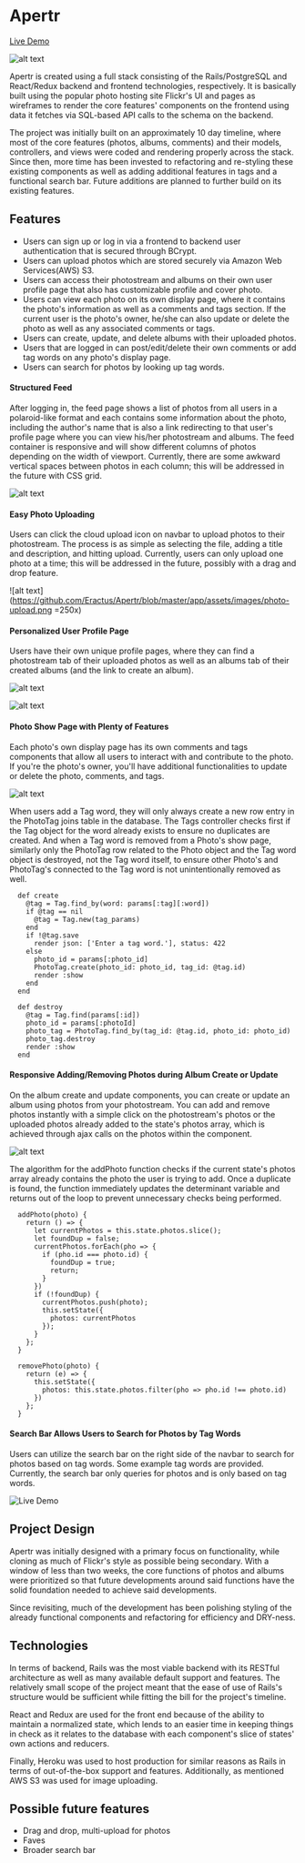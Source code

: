 # Apertr

[Live Demo](https://apertr.herokuapp.com/#/)

![alt text](https://github.com/Eractus/Apertr/blob/master/app/assets/images/splash.png)

Apertr is created using a full stack consisting of the Rails/PostgreSQL and React/Redux backend and frontend technologies, respectively. It is basically built using the popular photo hosting site Flickr's UI and pages as wireframes to render the core features' components on the frontend using data it fetches via SQL-based API calls to the schema on the backend.

The project was initially built on an approximately 10 day timeline, where most of the core features (photos, albums, comments) and their models, controllers, and views were coded and rendering properly across the stack. Since then, more time has been invested to refactoring and re-styling these existing components as well as adding additional features in tags and a functional search bar. Future additions are planned to further build on its existing features.

## Features
<ul>
  <li>Users can sign up or log in via a frontend to backend user authentication that is secured through BCrypt.</li>
  <li>Users can upload photos which are stored securely via Amazon Web Services(AWS) S3.</li>
  <li>Users can access their photostream and albums on their own user profile page that also has customizable profile and cover photo.</li>
  <li>Users can view each photo on its own display page, where it contains the photo's information as well as a comments and tags section. If the current user is the photo's owner, he/she can also update or delete the photo as well as any associated comments or tags.</li>
  <li>Users can create, update, and delete albums with their uploaded photos.</li>
  <li>Users that are logged in can post/edit/delete their own comments or add tag words on any photo's display page.
  <li>Users can search for photos by looking up tag words.
</ul>

#### Structured Feed

After logging in, the feed page shows a list of photos from all users in a polaroid-like format and each contains some information about the photo, including the author's name that is also a link redirecting to that user's profile page where you can view his/her photostream and albums. The feed container is responsive and will show different columns of photos depending on the width of viewport. Currently, there are some awkward vertical spaces between photos in each column; this will be addressed in the future with CSS grid.

![alt text](https://github.com/Eractus/Apertr/blob/master/app/assets/images/feed.png)

#### Easy Photo Uploading

Users can click the cloud upload icon on navbar to upload photos to their photostream. The process is as simple as selecting the file, adding a title and description, and hitting upload. Currently, users can only upload one photo at a time; this will be addressed in the future, possibly with a drag and drop feature.

![alt text](https://github.com/Eractus/Apertr/blob/master/app/assets/images/photo-upload.png =250x)

#### Personalized User Profile Page

Users have their own unique profile pages, where they can find a photostream tab of their uploaded photos as well as an albums tab of their created albums (and the link to create an album).

![alt text](https://github.com/Eractus/Apertr/blob/master/app/assets/images/user-profile-photos.png)

![alt text](https://github.com/Eractus/Apertr/blob/master/app/assets/images/user-profile-albums.png)

#### Photo Show Page with Plenty of Features

Each photo's own display page has its own comments and tags components that allow all users to interact with and contribute to the photo. If you're the photo's owner, you'll have additional functionalities to update or delete the photo, comments, and tags.

![alt text](https://github.com/Eractus/Apertr/blob/master/app/assets/images/photo-show.png)

When users add a Tag word, they will only always create a new row entry in the PhotoTag joins table in the database. The Tags controller checks first if the Tag object for the word already exists to ensure no duplicates are created. And when a Tag word is removed from a Photo's show page, similarly only the PhotoTag row related to the Photo object and the Tag word object is destroyed, not the Tag word itself, to ensure other Photo's and PhotoTag's connected to the Tag word is not unintentionally removed as well.

```
  def create
    @tag = Tag.find_by(word: params[:tag][:word])
    if @tag == nil
      @tag = Tag.new(tag_params)
    end
    if !@tag.save
      render json: ['Enter a tag word.'], status: 422
    else
      photo_id = params[:photo_id]
      PhotoTag.create(photo_id: photo_id, tag_id: @tag.id)
      render :show
    end
  end

  def destroy
    @tag = Tag.find(params[:id])
    photo_id = params[:photoId]
    photo_tag = PhotoTag.find_by(tag_id: @tag.id, photo_id: photo_id)
    photo_tag.destroy
    render :show
  end
```

#### Responsive Adding/Removing Photos during Album Create or Update

On the album create and update components, you can create or update an album using photos from your photostream. You can add and remove photos instantly with a simple click on the photostream's photos or the uploaded photos already added to the state's photos array, which is achieved through ajax calls on the photos within the component.

![alt text](https://github.com/Eractus/Apertr/blob/master/app/assets/images/album-update.png)

The algorithm for the addPhoto function checks if the current state's photos array already contains the photo the user is trying to add. Once a duplicate is found, the function immediately updates the determinant variable and returns out of the loop to prevent unnecessary checks being performed.

```
  addPhoto(photo) {
    return () => {
      let currentPhotos = this.state.photos.slice();
      let foundDup = false;
      currentPhotos.forEach(pho => {
        if (pho.id === photo.id) {
          foundDup = true;
          return;
        }
      })
      if (!foundDup) {
        currentPhotos.push(photo);
        this.setState({
          photos: currentPhotos
        });
      }
    };
  }

  removePhoto(photo) {
    return (e) => {
      this.setState({
        photos: this.state.photos.filter(pho => pho.id !== photo.id)
      })
    };
  }
```

#### Search Bar Allows Users to Search for Photos by Tag Words

Users can utilize the search bar on the right side of the navbar to search for photos based on tag words. Some example tag words are provided. Currently, the search bar only queries for photos and is only based on tag words.

![Live Demo](https://github.com/Eractus/Apertr/blob/master/app/assets/images/search.gif)

## Project Design

Apertr was initially designed with a primary focus on functionality, while cloning as much of Flickr's style as possible being secondary. With a window of less than two weeks, the core functions of photos and albums were prioritized so that future developments around said functions have the solid foundation needed to achieve said developments.

Since revisiting, much of the development has been polishing styling of the already functional components and refactoring for efficiency and DRY-ness.

## Technologies

In terms of backend, Rails was the most viable backend with its RESTful architecture as well as many available default support and features. The relatively small scope of the project meant that the ease of use of Rails's structure would be sufficient while fitting the bill for the project's timeline.

React and Redux are used for the front end because of the ability to maintain a normalized state, which lends to an easier time in keeping things in check as it relates to the database with each component's slice of states' own actions and reducers.

Finally, Heroku was used to host production for similar reasons as Rails in terms of out-of-the-box support and features. Additionally, as mentioned AWS S3 was used for image uploading.

## Possible future features

<ul>
  <li>Drag and drop, multi-upload for photos</li>
  <li>Faves</li>
  <li>Broader search bar</li>
</ul>
